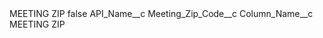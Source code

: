 <?xml version="1.0" encoding="UTF-8"?>
<CustomMetadata xmlns="http://soap.sforce.com/2006/04/metadata" xmlns:xsi="http://www.w3.org/2001/XMLSchema-instance" xmlns:xsd="http://www.w3.org/2001/XMLSchema">
    <label>MEETING ZIP</label>
    <protected>false</protected>
    <values>
        <field>API_Name__c</field>
        <value xsi:type="xsd:string">Meeting_Zip_Code__c</value>
    </values>
    <values>
        <field>Column_Name__c</field>
        <value xsi:type="xsd:string">MEETING ZIP</value>
    </values>
</CustomMetadata>
